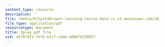 ```yaml
---
content_type: resource
description: ''
file: /media/https%3A/open-learning-course-data-rc.s3.amazonaws.com/18-02-multivariable-calculus-fall-2007/a5f079f1fe7b61cfcedae08bfb338057_23xbkrpQuAo.pdf
file_type: application/pdf
resourcetype: Document
title: 3play pdf file
uid: a5f079f1-fe7b-61cf-ceda-e08bfb338057
---
```

